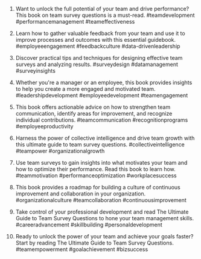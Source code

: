 1. Want to unlock the full potential of your team and drive performance? This book on team survey questions is a must-read. #teamdevelopment #performancemanagement #teameffectiveness

2. Learn how to gather valuable feedback from your team and use it to improve processes and outcomes with this essential guidebook. #employeeengagement #feedbackculture #data-drivenleadership

3. Discover practical tips and techniques for designing effective team surveys and analyzing results. #surveydesign #datamanagement #surveyinsights

4. Whether you're a manager or an employee, this book provides insights to help you create a more engaged and motivated team. #leadershipdevelopment #employeedevelopment #teamengagement

5. This book offers actionable advice on how to strengthen team communication, identify areas for improvement, and recognize individual contributions. #teamcommunication #recognitionprograms #employeeproductivity

6. Harness the power of collective intelligence and drive team growth with this ultimate guide to team survey questions. #collectiveintelligence #teampower #organizationalgrowth

7. Use team surveys to gain insights into what motivates your team and how to optimize their performance. Read this book to learn how. #teammotivation #performanceoptimization #workplacesuccess

8. This book provides a roadmap for building a culture of continuous improvement and collaboration in your organization. #organizationalculture #teamcollaboration #continuousimprovement

9. Take control of your professional development and read The Ultimate Guide to Team Survey Questions to hone your team management skills. #careeradvancement #skillbuilding #personaldevelopment

10. Ready to unlock the power of your team and achieve your goals faster? Start by reading The Ultimate Guide to Team Survey Questions. #teamempowerment #goalachievement #bizsuccess

